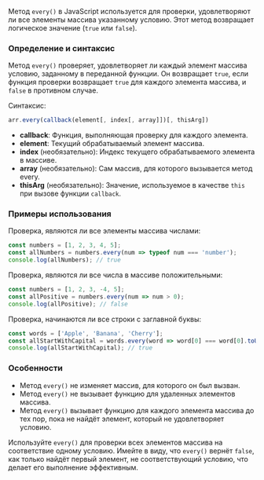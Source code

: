 Метод `every()` в JavaScript используется для проверки, удовлетворяют ли все элементы массива указанному условию. Этот метод возвращает логическое значение (`true` или `false`).


### Определение и синтаксис

Метод `every()` проверяет, удовлетворяет ли каждый элемент массива условию, заданному в переданной функции. Он возвращает `true`, если функция проверки возвращает `true` для каждого элемента массива, и `false` в противном случае.

Синтаксис:

```javascript
arr.every(callback(element[, index[, array]])[, thisArg])
```

* **callback**: Функция, выполняющая проверку для каждого элемента.
* **element**: Текущий обрабатываемый элемент массива.
* **index** (необязательно): Индекс текущего обрабатываемого элемента в массиве.
* **array** (необязательно): Сам массив, для которого вызывается метод every.
* **thisArg** (необязательно): Значение, используемое в качестве `this` при вызове функции `callback`.


### Примеры использования

Проверка, являются ли все элементы массива числами:

```javascript
const numbers = [1, 2, 3, 4, 5];
const allNumbers = numbers.every(num => typeof num === 'number');
console.log(allNumbers); // true
```


Проверка, являются ли все числа в массиве положительными:

```javascript
const numbers = [1, 2, 3, -4, 5];
const allPositive = numbers.every(num => num > 0);
console.log(allPositive); // false
```


Проверка, начинаются ли все строки с заглавной буквы:

```javascript
const words = ['Apple', 'Banana', 'Cherry'];
const allStartWithCapital = words.every(word => word[0] === word[0].toUpperCase());
console.log(allStartWithCapital); // true
```


### Особенности

* Метод `every()` не изменяет массив, для которого он был вызван.
* Метод `every()` не вызывает функцию для удаленных элементов массива.
* Метод `every()` вызывает функцию для каждого элемента массива до тех пор, пока не найдёт элемент, который не удовлетворяет условию.


Используйте `every()` для проверки всех элементов массива на соответствие одному условию.
Имейте в виду, что `every()` вернёт `false`, как только найдёт первый элемент, не соответствующий условию, что делает его выполнение эффективным.
